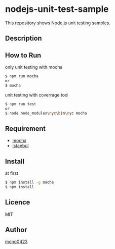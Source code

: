 # nodejs-unit-test-sample

This repository shows Node.js unit testing samples.

## Description

## How to Run

only unit testing with mocha

```bash
$ npm run mocha
or
$ mocha
```

unit testing with coverrage tool

```bash
$ npm run test
or
$ node node_modules\nyc\bin\nyc mocha
```

## Requirement

- [mocha](https://mochajs.org/)
- [istanbul](https://istanbul.js.org/)

## Install

at first

```bash
$ npm install -g mocha
$ npm install
```

## Licence

MIT

## Author

[mono0423](https://github.com/mono0423)
